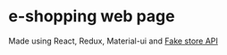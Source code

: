 # e-shopping web page

Made using React, Redux, Material-ui and [Fake store API](https://fakestoreapi.com/)
